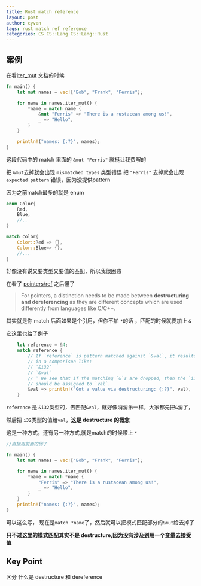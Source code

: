 ```yaml
---
title: Rust match reference
layout: post
author: cyven
tags: rust match ref reference
categories: CS CS::Lang CS::Lang::Rust
---
```


## 案例

在看[iter_mut](https://rustwiki.org/en/rust-by-example/flow_control/for.html#:~:text=%7D-,iter_mut,-%2D%20This%20mutably%20borrows) 文档的时候

```rust
fn main() {
    let mut names = vec!["Bob", "Frank", "Ferris"];

    for name in names.iter_mut() {
        *name = match name {
            &mut "Ferris" => "There is a rustacean among us!",
            _ => "Hello",
        }
    }

    println!("names: {:?}", names);
}

```

这段代码中的 match 里面的 `&mut "Ferris"` 就挺让我费解的

把 `&mut`去掉就会出现 `mismatched types` 类型错误
把 `"Ferris"` 去掉就会出现 `expected pattern` 错误，因为没提供pattern

因为之前match最多的就是 enum

```rust
enum Color{
	Red,
	Blue,
	//..
}
```

```rust
match color{
	Color::Red => {},
	Color::Blue=> {},
	//...
}
```

好像没有说又要类型又要值的匹配，所以我很困惑

在看了 [pointers/ref](https://rustwiki.org/en/rust-by-example/flow_control/match/destructuring/destructure_pointers.html#:~:text=%E7%AE%80%E4%BD%93%E4%B8%AD%E6%96%87-,pointers/ref,-For%20pointers%2C%20a) 之后懂了

> For pointers, a distinction needs to be made between **destructuring and dereferencing** as they are different concepts which are used differently from languages like C/C++.

其实就是你 match 后面如果是个引用，但你不加 `*`的话 ，匹配的时候就要加上 `&`

它这里也给了例子

```rust
	let reference = &4;
    match reference {
        // If `reference` is pattern matched against `&val`, it results
        // in a comparison like:
        // `&i32`
        // `&val`
        // ^ We see that if the matching `&`s are dropped, then the `i32`
        // should be assigned to `val`.
        &val => println!("Got a value via destructuring: {:?}", val),
    }
```

`reference` 是 `&i32`类型的，去匹配`&val`，就好像消消乐一样，大家都先把`&`消了，

然后把 `i32`类型的值给`val`，**这是 destructure 的概念**

这是一种方式，还有另一种方式,就是match的时候带上 `*`

```rust
//直接用前面的例子

fn main() {
    let mut names = vec!["Bob", "Frank", "Ferris"];

    for name in names.iter_mut() {
        *name = match *name {
            "Ferris" => "There is a rustacean among us!",
            _ => "Hello",
        }
    }
    println!("names: {:?}", names);
}

```

可以这么写， 现在是`match *name`了，然后就可以把模式匹配部分的`&mut`给去掉了

**只不过这里的模式匹配其实不是 destructure,因为没有涉及到用一个变量去接受值**


## Key Point

区分 什么是 destructure 和 dereference

